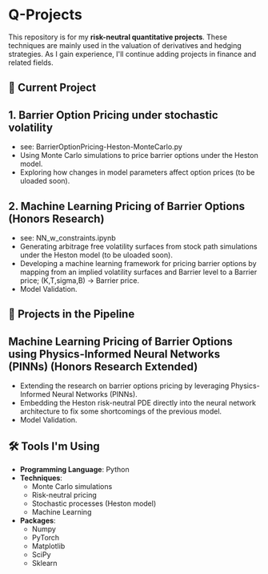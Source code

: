 # Q-Projects

This repository is for my **risk-neutral quantitative projects**. These techniques are mainly used in the valuation of derivatives and hedging strategies. As I gain experience, I'll continue adding projects in finance and related fields.

## 📘 Current Project

## 1. Barrier Option Pricing under stochastic volatility
- see: BarrierOptionPricing-Heston-MonteCarlo.py
- Using Monte Carlo simulations to price barrier options under the Heston model.
- Exploring how changes in model parameters affect option prices (to be uloaded soon).

## 2. Machine Learning Pricing of Barrier Options (Honors Research)
- see: NN_w_constraints.ipynb
- Generating arbitrage free volatility surfaces from stock path simulations under the Heston model (to be uloaded soon).
- Developing a machine learning framework for pricing barrier options by mapping from an implied volatility surfaces and Barrier level to a Barrier price; (K,T,sigma,B) -> Barrier price.
- Model Validation.

## 🚀 Projects in the Pipeline

## Machine Learning Pricing of Barrier Options using Physics-Informed Neural Networks (PINNs) (Honors Research Extended)
- Extending the research on barrier options pricing by leveraging Physics-Informed Neural Networks (PINNs).
- Embedding the Heston risk-neutral PDE directly into the neural network architecture to fix some shortcomings of the previous model.
- Model Validation.


## 🛠 Tools I'm Using
- **Programming Language**: Python
- **Techniques**:
  - Monte Carlo simulations
  - Risk-neutral pricing
  - Stochastic processes (Heston model)
  - Machine Learning
- **Packages**:
  - Numpy
  - PyTorch
  - Matplotlib
  - SciPy
  - Sklearn

